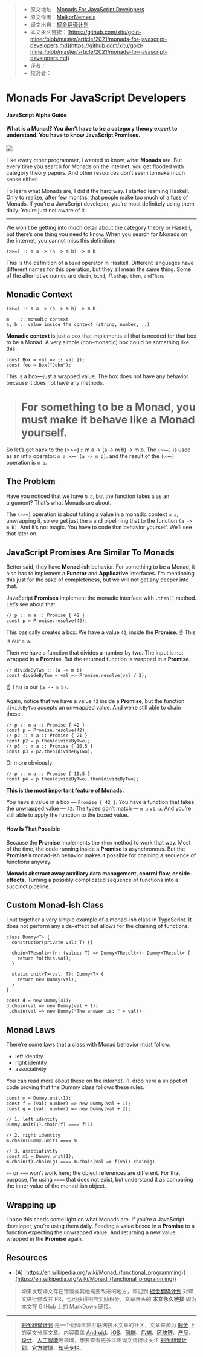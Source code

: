 > * 原文地址：[Monads For JavaScript Developers](https://js.plainenglish.io/monads-for-javascript-developers-af29819823c)
> * 原文作者：[MelkorNemesis](https://medium.com/@melkornemesis)
> * 译文出自：[掘金翻译计划](https://github.com/xitu/gold-miner)
> * 本文永久链接：[https://github.com/xitu/gold-miner/blob/master/article/2021/monads-for-javascript-developers.md](https://github.com/xitu/gold-miner/blob/master/article/2021/monads-for-javascript-developers.md)
> * 译者：
> * 校对者：

# Monads For JavaScript Developers

#### JavaScript Alpha Guide

#### What is a Monad? You don’t have to be a category theory expert to understand. You have to know JavaScript Promises.

![](https://cdn-images-1.medium.com/max/5760/1*gA2dHvfpZEylFTBuiLiKxw.jpeg)

Like every other programmer, I wanted to know, what **Monads** are. But every time you search for Monads on the internet, you get flooded with category theory papers. And other resources don’t seem to make much sense either.

To learn what Monads are, I did it the hard way. I started learning Haskell. Only to realize, after few months, that people make too much of a fuss of Monads. If you’re a JavaScript developer, you’re most definitely using them daily. You’re just not aware of it.

---

We won’t be getting into much detail about the category theory or Haskell, but there’s one thing you need to know. When you search for Monads on the internet, you cannot miss this definition:

```
(>>=) :: m a -> (a -> m b) -> m b
```

This is the definition of a `bind` operator in Haskell. Different languages have different names for this operation, but they all mean the same thing. Some of the alternative names are `chain`, `bind`, `flatMap`, `then`, `andThen`.

## Monadic Context

```
(>>=) :: m a -> (a -> m b) -> m b

m    :: monadic context
a, b :: value inside the context (string, number, ..)
```

**Monadic context** is just a box that implements all that is needed for that box to be a Monad. A very simple (non-monadic) box could be something like this:

```
const Box = val => ({ val }); 
const foo = Box("John");
```

This is a box—just a wrapped value. The box does not have any behavior because it does not have any methods.

> # For something to be a Monad, you must make it behave like a Monad yourself.

So let’s get back to the (>>=) :: m a -> (a -> m b) -> m b. The `(>>=)` is used as an infix operator: `m a >>= (a -> m b)`. and the result of the `(>>=)` operation is `m b`.

## The Problem

Have you noticed that we have `m a`, but the function takes `a` as an argument? That’s what Monads are about.

The `(>>=)` operation is about taking a value in a monadic context `m a`, unwrapping it, so we get just the `a` and pipelining that to the function `(a -> m b)`. And it’s not magic. You have to code that behavior yourself. We’ll see that later on.

## JavaScript Promises Are Similar To Monads

Better said, they have **Monad-ish** behavior. For something to be a Monad, it also has to implement a **Functor** and **Applicative** interfaces. I’m mentioning this just for the sake of completeness, but we will not get any deeper into that.

JavaScript **Promises** implement the monadic interface with `.then()` method. Let’s see about that.

```
// p :: m a :: Promise { 42 }
const p = Promise.resolve(42);
```

This basically creates a box. We have a value `42`, inside the **Promise**. 
☝️ This is our `m a`.

Then we have a function that divides a number by two. The input is not wrapped in a **Promise**. But the returned function is wrapped in a **Promise**.

```
// divideByTwo :: (a -> m b)
const divideByTwo = val => Promise.resolve(val / 2);
```

☝️ This is our `(a -> m b)`.

Again, notice that we have a value `42` inside a **Promise**, but the function `divideByTwo` accepts an unwrapped value. And we’re still able to chain these.

```
// p :: m a :: Promise { 42 }
const p = Promise.resolve(42);
// p2 :: m a :: Promise { 21 }
const p2 = p.then(divideByTwo);
// p3 :: m a :: Promise { 10.5 }
const p3 = p2.then(divideByTwo);
```

Or more obviously:

```
// p :: m a :: Promise { 10.5 }
const p4 = p.then(divideByTwo).then(divideByTwo);
```

**This is the most important feature of Monads.**

You have a value in a box — `Promise { 42 }`. You have a function that takes the unwrapped value — `42`. The types don’t match — `m a` vs. `a`. And you’re still able to apply the function to the boxed value.

#### How Is That Possible

Because the **Promise** implements the `then` method to work that way. Most of the time, the code running inside a **Promise** is asynchronous. But the **Promise’s** monad-ish behavior makes it possible for chaining a sequence of functions anyway.

**Monads abstract away auxiliary data management, control flow, or side-effects.** Turning a possibly complicated sequence of functions into a succinct pipeline.

## Custom Monad-ish Class

I put together a very simple example of a monad-ish class in TypeScript. It does not perform any side-effect but allows for the chaining of functions.

```
class Dummy<T> {
  constructor(private val: T) {}

  chain<TResult>(fn: (value: T) => Dummy<TResult>): Dummy<TResult> {
    return fn(this.val);
  }

  static unit<T>(val: T): Dummy<T> {
    return new Dummy(val);
  }
}

const d = new Dummy(41);
d.chain(val => new Dummy(val + 1))
 .chain(val => new Dummy("The answer is: " + val));
```

## Monad Laws

There’re some laws that a class with Monad behavior must follow.

* left identity
* right identity
* associativity

You can read more about these on the internet. I’ll drop here a snippet of code proving that the Dummy class follows these rules.

```
const m = Dummy.unit(1);
const f = (val: number) => new Dummy(val + 1);
const g = (val: number) => new Dummy(val + 2);

// 1. left identity
Dummy.unit(1).chain(f) ==== f(1)

// 2. right identity
m.chain(Dummy.unit) ==== m

// 3. associativity
const m1 = Dummy.unit(1);
m.chain(f).chain(g) ==== m.chain(val => f(val).chain(g)
```

`==` or `===` won’t work here; the object references are different. For that purpose, I’m using `====` that does not exist, but understand it as comparing the inner value of the monad-ish object.

## Wrapping up

I hope this sheds some light on what Monads are. If you’re a JavaScript developer, you’re using them daily. Feeding a value boxed in a **Promise** to a function expecting the unwrapped value. And returning a new value wrapped in the **Promise** again.

## Resources

* (A) [https://en.wikipedia.org/wiki/Monad_(functional_programming)](https://en.wikipedia.org/wiki/Monad_(functional_programming))

> 如果发现译文存在错误或其他需要改进的地方，欢迎到 [掘金翻译计划](https://github.com/xitu/gold-miner) 对译文进行修改并 PR，也可获得相应奖励积分。文章开头的 **本文永久链接** 即为本文在 GitHub 上的 MarkDown 链接。

---

> [掘金翻译计划](https://github.com/xitu/gold-miner) 是一个翻译优质互联网技术文章的社区，文章来源为 [掘金](https://juejin.im) 上的英文分享文章。内容覆盖 [Android](https://github.com/xitu/gold-miner#android)、[iOS](https://github.com/xitu/gold-miner#ios)、[前端](https://github.com/xitu/gold-miner#前端)、[后端](https://github.com/xitu/gold-miner#后端)、[区块链](https://github.com/xitu/gold-miner#区块链)、[产品](https://github.com/xitu/gold-miner#产品)、[设计](https://github.com/xitu/gold-miner#设计)、[人工智能](https://github.com/xitu/gold-miner#人工智能)等领域，想要查看更多优质译文请持续关注 [掘金翻译计划](https://github.com/xitu/gold-miner)、[官方微博](http://weibo.com/juejinfanyi)、[知乎专栏](https://zhuanlan.zhihu.com/juejinfanyi)。
